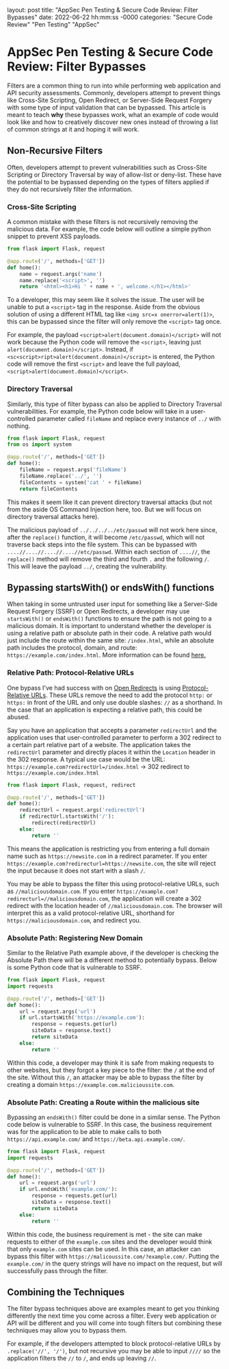 layout: post
title: "AppSec Pen Testing & Secure Code Review: Filter Bypasses"
date: 2022-06-22 hh:mm:ss -0000
categories: "Secure Code Review" "Pen Testing" "AppSec"

# AppSec Pen Testing & Secure Code Review: Filter Bypasses
Filters are a common thing to run into while performing web application and API security assessments. Commonly, developers attempt to prevent things like Cross-Site Scripting, Open Redirect, or Server-Side Request Forgery with some type of input validation that can be bypassed. This article is meant to teach **why** these bypasses work, what an example of code would look like and how to creatively discover new ones instead of throwing a list of common strings at it and hoping it will work.

## Non-Recursive Filters
Often, developers attempt to prevent vulnerabilities such as Cross-Site Scripting or Directory Traversal by way of allow-list or deny-list. These have the potential to be bypassed depending on the types of filters applied if they do not recursively filter the information.

### Cross-Site Scripting
A common mistake with these filters is not recursively removing the malicious data. For example, the code below will outline a simple python snippet to prevent XSS payloads.
```python
from flask import Flask, request

@app.route('/', methods=['GET'])
def home():
    name = request.args('name')
    name.replace('<script>', '')
    return '<html><h1>Hi ' + name + ', welcome.</h1></html>'
```
To a developer, this may seem like it solves the issue. The user will be unable to put a `<script>` tag in the response. Aside from the obvious solution of using a different HTML tag like `<img src=x onerror=alert(1)>`, this can be bypassed since the filter will only remove the `<script>` tag once.
 
 For example, the payload `<script>alert(document.domain)</script>` will not work because the Python code will remove the `<script>`, leaving just `alert(document.domain)</script>`. Instead, if `<sc<script>ript>alert(document.domain)</script>` is entered, the Python code will remove the first `<script>` and leave the full payload, `<script>alert(document.domain)</script>`.

### Directory Traversal
 Similarly, this type of filter bypass can also be applied to Directory Traversal vulnerabilities. For example, the Python code below will take in a user-controlled parameter called `fileName` and replace every instance of `../` with nothing. 

```python
from flask import Flask, request
from os import system

@app.route('/', methods=['GET'])
def home():
    fileName = request.args('fileName')
    fileName.replace('../', '')
    fileContents = system('cat ' + fileName)
    return fileContents
```

 This makes it seem like it can prevent directory traversal attacks (but not from the aside OS Command Injection here, too. But we will focus on directory traversal attacks here).

 The malicious payload of `../../../../etc/passwd` will not work here since, after the `replace()` function, it will become `/etc/passwd`, which will not traverse back steps into the file system. This can be bypassed with `....//....//....//....//etc/passwd`. Within each section of `....//`, the `replace()` method will remove the third and fourth `.` and the following `/`. This will leave the payload `../`, creating the vulnerability.


## Bypassing startsWith() or endsWith() functions

When taking in some untrusted user input for something like a Server-Side Request Forgery (SSRF) or Open Redirects, a developer may use `startsWith()` or `endsWith()` functions to ensure the path is not going to a malicious domain. It is important to understand whether the developer is using a relative path or absolute path in their code. A relative path would just include the route within the same site: `/index.html`, while an absolute path includes the protocol, domain, and route: `https://example.com/index.html`. More information can be found [here.](https://www.keycdn.com/blog/relative-path)

### Relative Path: Protocol-Relative URLs
One bypass I've had success with on [Open Redirects](https://brightsec.com/blog/open-redirect-vulnerabilities/) is using [Protocol-Relative URLs](https://www.paulirish.com/2010/the-protocol-relative-url/). These URLs remove the need to add the protocol `http:` or `https:` in front of the URL and only use double slashes: `//` as a shorthand. In the case that an application is expecting a relative path, this could be abused.

Say you have an application that accepts a parameter `redirectUrl` and the application uses that user-controlled parameter to perform a 302 redirect to a certain part relative part of a website. The application takes the `redirectUrl` parameter and directly places it within the `Location` header in the 302 response. A typical use     case would be the URL:
`https://example.com?redirectUrl=/index.html` -> 302 redirect to `https://example.com/index.html`

```python
from flask import Flask, request, redirect

@app.route('/', methods=['GET'])
def home():
    redirectUrl = request.args('redirectUrl')
    if redirectUrl.startsWith('/'):
        redirect(redirectUrl)
    else:
        return ''
```

This means the application is restricting you from entering a full domain name such as `https://newsite.com` in a redirect parameter. If you enter `https://example.com?redirecturl=https://newsite.com`, the site will reject the input because it does not start with a slash `/`.

You may be able to bypass the filter this using protocol-relative URLs, such as `//maliciousdomain.com`. If you enter `https://example.com?redirecturl=//maliciousdomain.com`, the application will create a 302 redirect with the location header of `//maliciousdomain.com`. The browser will interpret this as a valid protocol-relative URL, shorthand for `https://maliciousdomain.com`, and redirect you.


### Absolute Path: Registering New Domain
Similar to the Relative Path example above, if the developer is checking the Absolute Path there will be a different method to potentially bypass. Below is some Python code that is vulnerable to SSRF.

```python
from flask import Flask, request
import requests

@app.route('/', methods=['GET'])
def home():
    url = request.args('url')
    if url.startsWith('https://example.com'):
        response = requests.get(url)
        siteData = response.text()
        return siteData
    else:
        return ''
```
Within this code, a developer may think it is safe from making requests to other websites, but they forgot a key piece to the filter: the `/` at the end of the site. Without this `/`, an attacker may be able to bypass the filter by creating a domain `https://example.com.malicioussite.com`.


### Absolute Path: Creating a Route within the malicious site
Bypassing an `endsWith()` filter could be done in a similar sense. The Python code below is vulnerable to SSRF. In this case, the business requirement was for the application to be able to make calls to both `https://api.example.com/` and `https://beta.api.example.com/`.

```python
from flask import Flask, request
import requests

@app.route('/', methods=['GET'])
def home():
    url = request.args('url')
    if url.endsWith('example.com/'):
        response = requests.get(url)
        siteData = response.text()
        return siteData
    else:
        return ''
```
Within this code, the business requirement is met - the site can make requests to either of the `example.com` sites and the developer would think that only `example.com` sites can be used. In this case, an attacker can bypass this filter with `https://malicoussite.com/?example.com/`. Putting the `example.com/` in the query strings will have no impact on the request, but will successfully pass through the filter.

## Combining the Techniques
The filter bypass techniques above are examples meant to get you thinking differently the next time you come across a filter. Every web application or API will be different and you will come into tough filters but combining these techniques may allow you to bypass them.

For example, if the developers attempted to block protocol-relative URLs by `.replace('//', '/')`, but not recursive you may be able to input `////` so the application filters the `//` to `/`, and ends up leaving `//`.